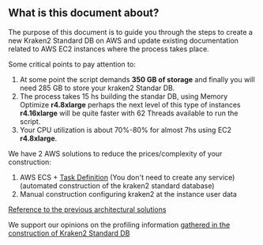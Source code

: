 ## What is this document about?
The purpose of this document is to guide you through the steps to create a new Kraken2 Standard DB on AWS and update existing documentation related to AWS EC2 instances where the process takes place.

Some critical points to pay attention to:
1. At some point the script demands **350 GB of storage** and finally you will need 285 GB to store your kraken2 Standar DB.
2. The process takes 15 hs building the standar DB, using Memory Optimize **r4.8xlarge** perhaps the next level of this type of instances **r4.16xlarge** will be quite faster with 62 Threads available to run the script.
3. Your CPU utilization is about 70%-80% for almost 7hs using EC2 **r4.8xlarge**.

We have 2 AWS solutions to reduce the prices/complexity of your construction:
1. AWS ECS + [Task Definition](https://github.com/ldipotetjob/kraken2/blob/kraken2aws_profilingfromv2.1.3/docs/awsStandardDB/krakenDBScriptTaskDef.json) (You don't need to create any service)(automated construction of the kraken2 standard database)
2. Manual construction configuring kraken2 at the instance user data

[Reference to the previous architectural solutions](https://github.com/ldipotetjob/kraken2/blob/kraken2aws_profilingfromv2.1.3/docs/awsStandardDB/profilingpngs/kraken-ecs-efs.jpg) 


We support our opinions on the profiling information [gathered in the construction of Kraken2 Standard DB](https://github.com/ldipotetjob/kraken2/blob/kraken2aws_profilingfromv2.1.3/docs/awsStandardDB/profiling.md)
